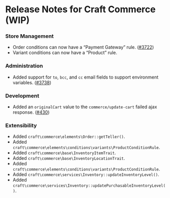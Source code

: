 # Release Notes for Craft Commerce (WIP)

### Store Management

- Order conditions can now have a “Payment Gateway” rule. ([#3722](https://github.com/craftcms/commerce/discussions/3722))
- Variant conditions can now have a “Product” rule.

### Administration

- Added support for `to`, `bcc`, and `cc` email fields to support environment variables. ([#3738](https://github.com/craftcms/commerce/issues/3738))

### Development

- Added an `originalCart` value to the `commerce/update-cart` failed ajax response. ([#430](https://github.com/craftcms/commerce/issues/430))

### Extensibility

- Added `craft\commerce\elements\Order::getTeller()`.
- Added `craft\commerce\elements\conditions\variants\ProductConditionRule`.
- Added `craft\commerce\base\InventoryItemTrait`.
- Added `craft\commerce\base\InventoryLocationTrait`.
- Added `craft\commerce\elements\conditions\variants\ProductConditionRule`.
- Added `craft\commerce\services\Inventory::updateInventoryLevel()`.
- Added `craft\commerce\services\Inventory::updatePurchasableInventoryLevel()`.